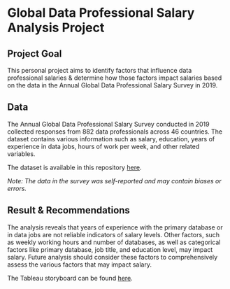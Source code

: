 # Global Data Professional Salary Analysis Project
## Project Goal
This personal project aims to identify factors that influence data professional salaries & determine how those factors impact salaries based on the data in the Annual Global Data Professional Salary Survey in 2019.
## Data
The Annual Global Data Professional Salary Survey conducted in 2019 collected responses from 882 data professionals across 46 countries. The dataset contains various information such as salary, education, years of experience in data jobs, hours of work per week, and other related variables.

The dataset is available in this repository [here](data/original-data/2021-data-professional-salary-survey-responses.xlsx).

_Note: The data in the survey was self-reported and may contain biases or errors._

## Result & Recommendations
The analysis reveals that years of experience with the primary database or in data jobs are not reliable indicators of salary levels. Other factors, such as weekly working hours and number of databases, as well as categorical factors like primary database, job title, and education level, may impact salary. Future analysis should consider these factors to comprehensively assess the various factors that may impact salary.

The Tableau storyboard can be found [here](https://public.tableau.com/app/profile/goghcore/viz/DataProfessionalSalaryAnalysis2019/DataProfessionalSalaryAnalysis).
